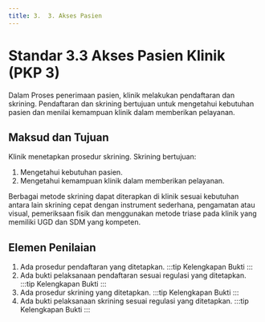 ```yaml
---
title: 3.  3. Akses Pasien
---
```

# Standar 3.3 Akses Pasien Klinik (PKP 3) 
Dalam Proses penerimaan pasien, klinik melakukan pendaftaran dan skrining. Pendaftaran dan skrining bertujuan untuk mengetahui kebutuhan pasien dan menilai kemampuan klinik dalam memberikan pelayanan. 
## Maksud dan Tujuan 
Klinik menetapkan prosedur skrining. 
Skrining bertujuan: 
1. Mengetahui kebutuhan pasien. 
2. Mengetahui 	kemampuan 	klinik 	dalam 	memberikan pelayanan. 

Berbagai metode skrining dapat diterapkan di klinik sesuai kebutuhan antara lain skrining cepat dengan instrument sederhana, pengamatan atau visual, pemeriksaan fisik dan menggunakan metode triase pada klinik yang memiliki UGD dan SDM yang kompeten. 
## Elemen Penilaian 
1. Ada prosedur pendaftaran yang ditetapkan. 
   :::tip Kelengkapan Bukti
   ::: 
2. Ada bukti pelaksanaan pendaftaran sesuai regulasi yang ditetapkan. 
   :::tip Kelengkapan Bukti
   ::: 
3. Ada prosedur skrining yang ditetapkan. 
   :::tip Kelengkapan Bukti
   ::: 
4. Ada bukti pelaksanaan skrining sesuai regulasi yang ditetapkan. 
   :::tip Kelengkapan Bukti
   ::: 
